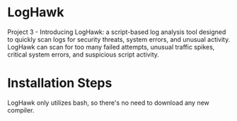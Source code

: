 # LogHawk
Project 3 - Introducing LogHawk: a script-based log analysis tool designed to quickly scan logs for security threats, system errors, and unusual activity.
LogHawk can scan for too many failed attempts, unusual traffic spikes, critical system errors, and suspicious script activity.


# Installation Steps 
LogHawk only utilizes bash, so there's no need to download any new compiler. 
